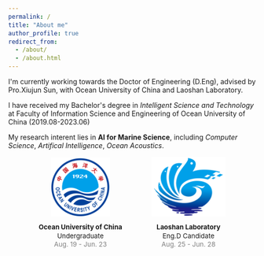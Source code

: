 ```yaml
---
permalink: /
title: "About me"
author_profile: true
redirect_from: 
  - /about/
  - /about.html
---
```


I'm currently working towards the Doctor of Engineering (D.Eng), advised by Pro.Xiujun Sun, with Ocean University of China and Laoshan Laboratory.

I have received my Bachelor's degree in *Intelligent Science and Technology* at Faculty of Information Science and Engineering of Ocean University of China (2019.08-2023.06)

My research interent lies in **AI for Marine Science**, including *Computer Science*, *Artifical Intelligence*, *Ocean Acoustics*.


<div style="display: flex; justify-content: center; align-items: flex-end;">

  <!-- Ocean University of China 图片和字幕 -->
  <div style="text-align: center; margin-right: 60px;"> <!-- 增加间隔 -->
    <a href="http://www.ouc.edu.cn/main.htm">
      <img src="../images/ouc.png" alt="Ocean University of China" width="120">
    </a>
    <p style="font-size:10pt; line-height:1.3; margin-top: 10px;"> <!-- 增加顶部间距 -->
      <b>Ocean University of China</b><br>
      Undergraduate<br>
      <span style="color:#808080">Aug. 19 - Jun. 23</span>
    </p>
  </div>


  
  <!-- National Laboratory 图片和字幕 -->
  <div style="text-align: center;">
    <a href="http://www.qnlm.ac/index">
      <img src="../images/laoshan.png" alt="National Laboratory" width="150">
    </a>
    <p style="font-size:10pt; line-height:1.3; margin-top: 10px;"> <!-- 增加顶部间距 -->
      <b>Laoshan Laboratory</b><br>
      Eng.D Candidate<br>
      <span style="color:#808080">Aug. 25 - Jun. 28</span>
    </p>
  </div>

</div>






